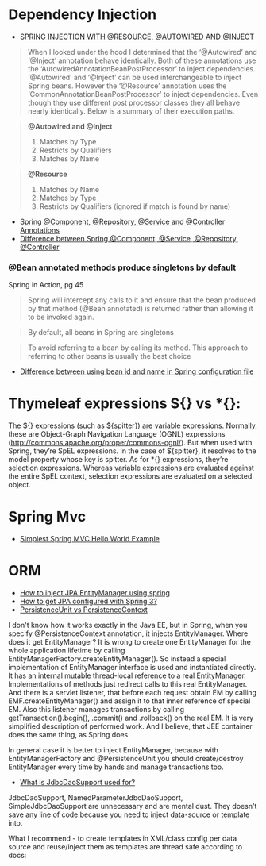 # Dependency Injection
* [SPRING INJECTION WITH @RESOURCE, @AUTOWIRED AND @INJECT](http://blogs.sourceallies.com/2011/08/spring-injection-with-resource-and-autowired/)

> When I looked under the hood I determined that the ‘@Autowired’ and ‘@Inject’ annotation behave identically. Both of these annotations use the ‘AutowiredAnnotationBeanPostProcessor’ to inject dependencies. ‘@Autowired’ and ‘@Inject’ can be used interchangeable to inject Spring beans. However the ‘@Resource’ annotation uses the ‘CommonAnnotationBeanPostProcessor’ to inject dependencies. Even though they use different post processor classes they all behave nearly identically. Below is a summary of their execution paths.
 
> **@Autowired and @Inject**
> 1. Matches by Type
> 2. Restricts by Qualifiers
> 3. Matches by Name

> **@Resource**
> 1. Matches by Name
> 2. Matches by Type
> 3. Restricts by Qualifiers (ignored if match is found by name)

* [Spring @Component, @Repository, @Service and @Controller Annotations](http://howtodoinjava.com/spring/spring-core/how-to-use-spring-component-repository-service-and-controller-annotations/)
* [Difference between Spring @Component, @Service, @Repository, @Controller](http://latest-tutorial.com/2015/01/19/difference-spring-component-service-repository-controller/)

### @Bean annotated methods produce singletons by default
Spring in Action, pg 45
> Spring will intercept any calls to it and ensure that the bean produced by that method (@Bean annotated) is returned
rather than allowing it to be invoked again.

> By default, all beans in Spring are singletons


> To avoid referring to a bean by calling its method.
This approach to referring to other beans is usually the best choice

* [Difference between using bean id and name in Spring configuration file](http://stackoverflow.com/questions/874505/difference-between-using-bean-id-and-name-in-spring-configuration-file)


# Thymeleaf expressions ${} vs *{}:

The ${} expressions (such as ${spitter}) are variable
expressions. Normally, these are Object-Graph Navigation Language (OGNL)
expressions (http://commons.apache.org/proper/commons-ognl/). But when used
with Spring, they’re SpEL expressions. In the case of ${spitter}, it resolves to the
model property whose key is spitter.
As for *{} expressions, they’re selection expressions. Whereas variable expressions
are evaluated against the entire SpEL context, selection expressions are evaluated on
a selected object.

# Spring Mvc
* [Simplest Spring MVC Hello World Example](http://crunchify.com/simplest-spring-mvc-hello-world-example-tutorial-spring-model-view-controller-tips/)

# ORM
* [How to inject JPA EntityManager using spring](http://stackoverflow.com/questions/2421339/how-to-inject-jpa-entitymanager-using-spring)
* [How to get JPA configured with Spring 3?](http://stackoverflow.com/questions/5373035/how-to-get-jpa-configured-with-spring-3/)
* [PersistenceUnit vs PersistenceContext](http://stackoverflow.com/questions/21038706/persistenceunit-vs-persistencecontext)

I don't know how it works exactly in the Java EE, but in Spring, when you specify @PersistenceContext annotation, it injects EntityManager. Where does it get EntityManager? It is wrong to create one EntityManager for the whole application lifetime by calling EntityManagerFactory.createEntityManager(). So instead a special implementation of EntityManager interface is used and instantiated directly. It has an internal mutable thread-local reference to a real EntityManager. Implementations of methods just redirect calls to this real EntityManager. And there is a servlet listener, that before each request obtain EM by calling EMF.createEntityManager() and assign it to that inner reference of special EM. Also this listener manages transactions by calling getTransaction().begin(), .commit() and .rollback() on the real EM. It is very simplified description of performed work. And I believe, that JEE container does the same thing, as Spring does.

In general case it is better to inject EntityManager, because with EntityManagerFactory and @PersistenceUnit you should create/destroy EntityManager every time by hands and manage transactions too.

* [What is JdbcDaoSupport used for?](http://stackoverflow.com/questions/21519940/what-is-jdbcdaosupport-used-for/)

JdbcDaoSupport, NamedParameterJdbcDaoSupport, SimpleJdbcDaoSupport are unnecessary and are mental dust. They doesn't save any line of code because you need to inject data-source or template into.

What I recommend - to create templates in XML/class config per data source and reuse/inject them as templates are thread safe according to docs: